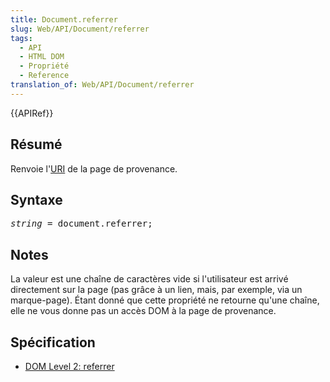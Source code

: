 ```yaml
---
title: Document.referrer
slug: Web/API/Document/referrer
tags:
  - API
  - HTML DOM
  - Propriété
  - Reference
translation_of: Web/API/Document/referrer
---
```

<div>
 {{APIRef}}</div>
<h2 id="Syntax">Résumé</h2>
<p>Renvoie l'<a href="http://www.w3.org/Addressing/#background">URI</a> de la page de provenance.</p>
<h2 id="Syntax">Syntaxe</h2>
<pre class="syntaxbox"><var>string</var> = document.referrer;
</pre>
<h2 id="Notes">Notes</h2>
<p>La valeur est une chaîne de caractères vide si l'utilisateur est arrivé directement sur la page (pas grâce à un lien, mais, par exemple, via un marque-page). Étant donné que cette propriété ne retourne qu'une chaîne, elle ne vous donne pas un accès DOM à la page de provenance.</p>
<h2 id="Specification">Spécification</h2>
<ul>
 <li><a href="http://www.w3.org/TR/DOM-Level-2-HTML/html.html#ID-95229140">DOM Level 2: referrer</a></li>
</ul>
